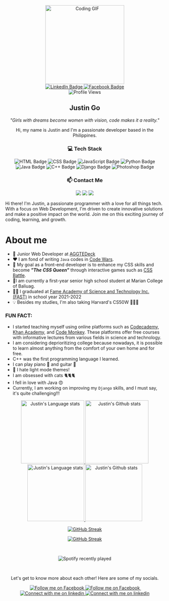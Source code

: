 <!--<p align="center"><a href="https://github.com/gojustin"><img width="100%" alt="Howdy! I'm Justin. I do FrontEnd and Graphic Design" src="./assets/banner.png" /></a></p>-->

<div id="header" align="center">
  <img src="https://media.tenor.com/GfSX-u7VGM4AAAAC/coding.gif" width="250" alt="Coding GIF"/>
</div>
<div id="badges" align="center">
  <a href="https://www.linkedin.com/in/1gojustin1/" target="_blank">
    <img src="https://img.shields.io/badge/LinkedIn-orange?style=for-the-badge&logo=linkedin&logoColor=blue" alt="LinkedIn Badge"/>
  </a>
  <a href="https://facebook.com/gojustinruiz" target="_blank">
    <img src="https://img.shields.io/badge/Facebook-blue?style=for-the-badge&logo=facebook&logoColor=white" alt="Facebook Badge"/>
  </a>
  <br/>
  <img src="https://komarev.com/ghpvc/?username=gojustin&style=flat-square&color=blue" alt="Profile Views"/>
</div>



<div align="center">
  <h2> Justin Go </h2>
  <i> "Girls with dreams become women with vision, code makes it a reality." </i>
  <p>Hi, my name is Justin and I'm a passionate developer based in the Philippines. </p>
  
  <h3>💻 Tech Stack</h3>
  <p>
    <img src="https://img.shields.io/badge/-HTML-E34F26?style=flat-square&logo=html5&logoColor=white" alt="HTML Badge"/>
    <img src="https://img.shields.io/badge/-CSS-1572B6?style=flat-square&logo=css3&logoColor=white" alt="CSS Badge"/>
    <img src="https://img.shields.io/badge/-JavaScript-F7DF1E?style=flat-square&logo=javascript&logoColor=black" alt="JavaScript Badge"/>
    <img src="https://img.shields.io/badge/-Python-3776AB?style=flat-square&logo=python&logoColor=white" alt="Python Badge"/>
    <img src="https://img.shields.io/badge/-Java-dc6601?style=flat-square&logo=java&logoColor=white" alt="Java Badge">
    <img src="https://img.shields.io/badge/-C++-00599C?style=flat-square&logo=c%2B%2B&logoColor=white" alt="C++ Badge">
    <img src="https://img.shields.io/badge/-Django-092E20?style=flat-square&logo=django&logoColor=white" alt="Django Badge">
    <img src="https://img.shields.io/badge/-Adobe%20Photoshop-31A8FF?style=flat-square&logo=Adobe%20Photoshop&logoColor=white" alt="Photoshop Badge">
  </p>

  <h3>📫 Contact Me</h3>
  <p>
    <a href="mailto:justin.ruiz.go@gmail.com"><img src="https://img.shields.io/badge/-Email-D14836?style=flat-square&logo=gmail&logoColor=white" /></a>
    <a href="https://www.linkedin.com/in/1gojustin1/" target="_blank"><img src="https://img.shields.io/badge/-LinkedIn-0077B5?style=flat-square&logo=linkedin&logoColor=white" /></a>
    <a href="https://facebook.com/gojustinruiz/" target="_blank"><img src="https://img.shields.io/badge/-Facebook-1DA1F2?style=flat-square&logo=facebook&logoColor=white" /></a>
  </p>
</div>

<!-- INFO START -->
Hi there! I'm Justin, a passionate programmer with a love for all things tech. With a focus on Web Development, I'm driven to create innovative solutions and make a positive impact on the world. Join me on this exciting journey of coding, learning, and growth.

# **About me**
- 💼 Junior Web Developer at [AGGTEDeck](http://aggtedeck.com/)
- ❤️ I am fond of writing `Java` codes in [Code Wars](https://www.codewars.com/).
- 💭 My goal as a front-end developer is to enhance my CSS skills and become ***"The CSS Queen"*** through interactive games such as [CSS Battle](https://cssbattle.dev/).
- 🔖I am currently a first-year senior high school student at Marian College of Baliuag.
- 👩‍🎓 I graduated at [Fame Academy of Science and Technology Inc. (FAST)](fast.edu.ph) in school year 2021-2022
- 💡 Besides my studies, I'm also taking Harvard's CS50W 🐤🐤🐤

### FUN FACT:
  - I started teaching myself using online platforms such as [Codecademy](https://www.codecademy.com/), [Khan Academy](https://www.khanacademy.org/), and [Code Monkey](https://www.codemonkey.com/). These platforms offer free courses with informative lectures from various fields in science and technology.
  - I am considering deprioritizing college because nowadays, it is possible to learn almost anything from the comfort of your own home and for free.
  - C++ was the first programming language I learned.
  - I can play piano 🎹 and guitar 🎸
  - 👀 I hate light mode themes!
  - I am obsessed with cats 🐈🐈🐈
  - I fell in love with Java 😍
  - Currently, I am working on improving my `Django` skills, and I must say, it's quite challenging!!!
<!-- INFO END -->

<!-- Light Mode -->
<div align="center"> 
  <a href="https://github.com/gojustin#gh-light-mode-only" target="_blank">
    <img height=200 src="https://github-readme-stats-git-masterrstaa-rickstaa.vercel.app/api/top-langs/?username=gojustin&layout=compact&langs_count=10&role=owner,collaborator&theme=algolia#gh-light-mode-only" alt="Justin's Language stats" />
  </a>

  <a href="https://github.com/gojustin#gh-light-mode-only" target="_blank">
    <img height=200 src="https://github-readme-stats-git-masterrstaa-rickstaa.vercel.app/api?username=gojustin&show_icons=true&count_private=true&line_height=28&&card_width=450&include_all_commits=true&role=owner,collaborator&exclude_repo=github-readme-stats&theme=codeSTACKr#gh-light-mode-only" alt="Justin's Github stats" />
  </a>
</div>

<!-- Dark Mode -->
<div align="center"> 
  <a href="https://github.com/gojustin#gh-dark-mode-only" target="_blank">
  <img height=180 src="https://github-readme-stats-git-masterrstaa-rickstaa.vercel.app/api/top-langs/?username=gojustin&layout=compact&langs_count=10&role=owner,collaborator&theme=transparent&bg_color=fff#gh-dark-mode-only" alt="Justin's Language stats" />
  </a>
  <a href="https://github.com/gojustin#gh-dark-mode-only" target="_blank">
  <img height=180 src="https://github-readme-stats-git-masterrstaa-rickstaa.vercel.app/api?username=gojustin&show_icons=true&count_private=true&line_height=28&card_width=450&include_all_commits=true&role=owner,collaborator&exclude_repo=github-readme-stats&theme=radical&title_color=4D07BF&text_color=fff&hide_border=true&&bg_color=45,D16BA5,86A8E7,5FFBF1#gh-dark-mode-only" alt="Justin's Github stats"/>
  </a>

  <!-- GitHub Stats -->
  [![GitHub Streak](http://github-readme-streak-stats.herokuapp.com?user=gojustin&theme=slateorange&background=000000#gh-dark-mode-only)](https://git.io/streak-stats#gh-dark-mode-only)

  [![GitHub Streak](http://github-readme-streak-stats.herokuapp.com?user=gojustin&theme=vision-friendly-dark&background=FFC75F,F9F871#gh-light-mode-only)](https://git.io/streak-stats#gh-light-mode-only)

  <br/>

  <!-- Spotify Playlist Section -->
  ![Spotify recently played](https://spotify-recently-played-readme.vercel.app/api?user=zss4gpqd8vnb3bg65n2mscy22&count=1)
  
</div>
<br/>

<!-- Social button 1 -->
<!-- Light Mode -->
<div align="center">
    <p>Let's get to know more about each other! Here are some of my socials.</p>
  &nbsp;
  <!-- Social button 2 -->
  <!-- Light Mode -->
  <a href="https://facebook.com/gojustinruiz#gh-light-mode-only" target="_blank">
  <img src="https://img.shields.io/badge/follow-%40gojustinruiz-1DA1F2?style=for-the-badge&logo=facebook&labelColor=000&color=3572A5#gh-light-mode-only" alt="Follow me on Facebook" >
  </a>
  <!-- Dark Mode -->
  <a href="https://facebook.com/gojustinruiz#gh-dark-mode-only" target="_blank">
  <img src="https://img.shields.io/badge/follow-%40gojustinruiz-1DA1F2?style=for-the-badge&logo=facebook&labelColor=000&color=FFF#gh-dark-mode-only" alt="Follow me on Facebook" >
  </a>
  &nbsp;
  <!-- Social button 3 -->
  <!-- Light Mode -->
  <a href="https://www.linkedin.com/in/1gojustin1#gh-light-mode-only" target="_blank">
  <img src="https://img.shields.io/badge/LinkedIn-3572A5?style=for-the-badge&logo=linkedin&logoColor=white#gh-light-mode-only" alt="Connect with me on linkedin" >
  </a>
  <!-- Dark Mode -->
  <a href="https://www.linkedin.com/in/1gojustin1#gh-dark-mode-only" target="_blank">
  <img src="https://img.shields.io/badge/LinkedIn-ffffff?style=for-the-badge&logo=linkedin&logoColor=0690FA#gh-dark-mode-only" alt="Connect with me on linkedin" >
  </a>
</div>
